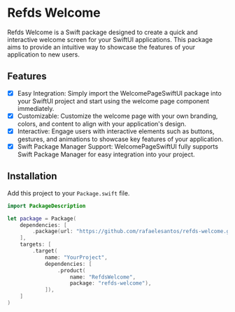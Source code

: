 # Refds Welcome

Refds Welcome is a Swift package designed to create a quick and interactive welcome screen for your SwiftUI applications. This package aims to provide an intuitive way to showcase the features of your application to new users.

## Features

- [X] Easy Integration: Simply import the WelcomePageSwiftUI package into your SwiftUI project and start using the welcome page component immediately.
- [X] Customizable: Customize the welcome page with your own branding, colors, and content to align with your application's design.
- [X] Interactive: Engage users with interactive elements such as buttons, gestures, and animations to showcase key features of your application.
- [X] Swift Package Manager Support: WelcomePageSwiftUI fully supports Swift Package Manager for easy integration into your project.

## Installation

Add this project to your `Package.swift` file.

```swift
import PackageDescription

let package = Package(
    dependencies: [
        .package(url: "https://github.com/rafaelesantos/refds-welcome.git", branch: "main")
    ],
    targets: [
        .target(
            name: "YourProject",
            dependencies: [
                .product(
                    name: "RefdsWelcome",
                    package: "refds-welcome"),
            ]),
    ]
)
```

